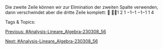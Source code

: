 Die zweite Zeile können wir zur Elimination der zweiten Spalte verwenden, dann verschwindet aber die
dritte Zeile komplett:

1 2 1 −1−1
−1−1 1 4

   Tags & Topics:
   

[Previous: #Analysis-Lineare_Algebra-230308_56](Analysis-Lineare_Algebra-230308_56.md)

[Next: #Analysis-Lineare_Algebra-230308_56](Analysis-Lineare_Algebra-230308_56.md)